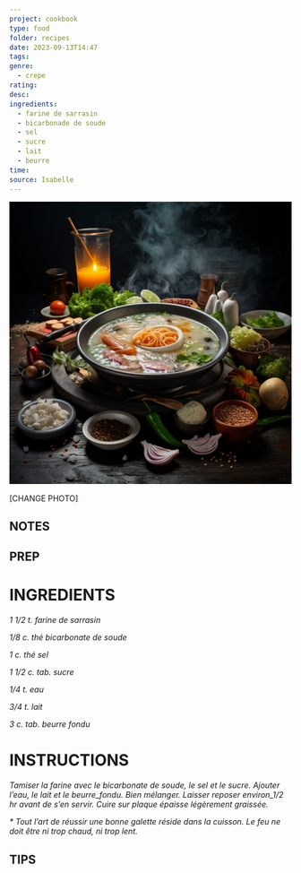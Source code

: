 ```yaml
---
project: cookbook
type: food
folder: recipes
date: 2023-09-13T14:47
tags: 
genre:
  - crepe
rating: 
desc: 
ingredients:
  - farine de sarrasin
  - bicarbonade de soude
  - sel
  - sucre
  - lait
  - beurre
time: 
source: Isabelle
---
```


![IMAGE](_default.png)


[CHANGE PHOTO]


## NOTES




## PREP


# INGREDIENTS

_1 1/2 t. farine de sarrasin_

_1/8 c. thé bicarbonate de soude_

_1 c. thé sel_

_1 1/2 c. tab. sucre_

_1/4 t. eau_

_3/4 t. lait_

_3 c. tab. beurre fondu_



# INSTRUCTIONS

_Tamiser la farine avec le bicarbonate de soude,_
_le sel et le sucre. Ajouter l’eau, le lait et le_
_beurre_fondu. Bien mélanger. Laisser reposer_
_environ_1/2 hr avant de s’en servir. Cuire sur_
_plaque épaisse légèrement graissée._

_* Tout l’art de réussir une bonne galette réside_
_dans la cuisson. Le feu ne doit être ni trop chaud,_
_ni trop lent._



## TIPS




